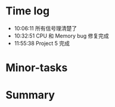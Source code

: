 # Time log

- 10:06:11 所有信号理清楚了
- 10:32:51 CPU 和 Memory bug 修复完成
- 11:55:38 Project 5 完成

# Minor-tasks

# Summary
